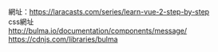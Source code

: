 網址：https://laracasts.com/series/learn-vue-2-step-by-step  
css網址  
http://bulma.io/documentation/components/message/  
https://cdnjs.com/libraries/bulma
